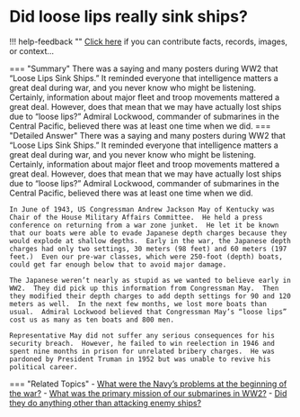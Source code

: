 # Did loose lips really sink ships?

!!! help-feedback ""
    <a href="/feedback/" data-feedback-link>Click here</a>
    if you can contribute facts, records, images, or context…

<a id="summary"></a>
=== "Summary"
    There was a saying and many posters during WW2 that “Loose Lips Sink Ships.”  It reminded everyone that intelligence matters a great deal during war, and you never know who might be listening. Certainly, information about major fleet and troop movements mattered a great deal. However, does that mean that we may have actually lost ships due to “loose lips?”  Admiral Lockwood, commander of submarines in the Central Pacific, believed there was at least one time when we did.
=== "Detailed Answer"
    There was a saying and many posters during WW2 that “Loose Lips Sink Ships.”  It reminded everyone that intelligence matters a great deal during war, and you never know who might be listening.  Certainly, information about major fleet and troop movements mattered a great deal.  However, does that mean that we may have actually lost ships due to “loose lips?”  Admiral Lockwood, commander of submarines in the Central Pacific, believed there was at least one time when we did.

    In June of 1943, US Congressman Andrew Jackson May of Kentucky was Chair of the House Military Affairs Committee.  He held a press conference on returning from a war zone junket.  He let it be known that our boats were able to evade Japanese depth charges because they would explode at shallow depths.  Early in the war, the Japanese depth charges had only two settings, 30 meters (98 feet) and 60 meters (197 feet.)  Even our pre-war classes, which were 250-foot (depth) boats, could get far enough below that to avoid major damage.

    The Japanese weren’t nearly as stupid as we wanted to believe early in WW2.  They did pick up this information from Congressman May.  Then they modified their depth charges to add depth settings for 90 and 120 meters as well.  In the next few months, we lost more boats than usual.  Admiral Lockwood believed that Congressman May’s “loose lips” cost us as many as ten boats and 800 men.

    Representative May did not suffer any serious consequences for his security breach.  However, he failed to win reelection in 1946 and spent nine months in prison for unrelated bribery charges.  He was pardoned by President Truman in 1952 but was unable to revive his political career.
=== "Related Topics"
    - [What were the Navy’s problems at the beginning of the war?](./what-were-the-navys-problems-at-the-beginning-of-the-war.md#summary)
    - [What was the primary mission of our submarines in WW2?](./what-was-the-primary-mission-of-our-submarines-in-ww2.md#summary)
    - [Did they do anything other than attacking enemy ships?](./did-they-do-anything-other-than-attacking-enemy-ships.md#summary)